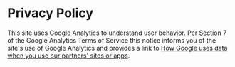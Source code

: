 # Privacy Policy

This site uses Google Analytics to understand user behavior. Per Section 7 of the Google Analytics Terms of Service this notice informs you of the site's use of Google Analytics and provides a link to [How Google uses data when you use our partners' sites or apps](https://www.google.com/policies/privacy/partners/).
